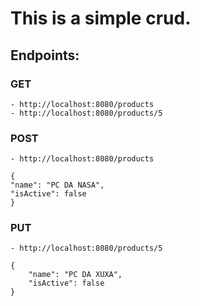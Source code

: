 # This is a simple crud.

## Endpoints: 
### GET
	- http://localhost:8080/products
	- http://localhost:8080/products/5

### POST
	- http://localhost:8080/products
	
	{
    "name": "PC DA NASA",
    "isActive": false
	}

### PUT
	- http://localhost:8080/products/5

	{
		"name": "PC DA XUXA",
		"isActive": false
	}
